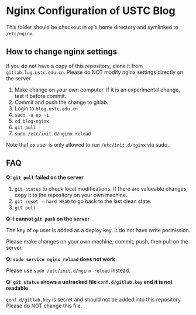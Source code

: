 # Nginx Configuration of USTC Blog

This folder should be checkout in ```op```'s home directory and symlinked to ```/etc/nginx```.


## How to change nginx settings

If you do not have a copy of this repository, clone it from ```gitlab.lug.ustc.edu.cn```. Please do NOT modify nginx settings directly on the server.

1. Make change on your own computer. If it is an experimental change, test it before commit.
2. Commit and push the change to gitlab.
3. Login to ```blog.ustc.edu.cn```
4. ```sudo -u op -i```
5. ```cd blog-nginx```
6. ```git pull```
7. ```sudo /etc/init.d/nginx reload```

Note that ```op``` user is only allowed to run ```/etc/init.d/nginx``` via sudo.

## FAQ

**Q: ```git pull``` failed on the server**

1. ```git status``` to check local modifications. If there are valueable changes, copy it to the repository on your own machine.
2. ```git reset --hard HEAD``` to go back to the last clean state.
3. ```git pull```

**Q: I cannot ```git push``` on the server**

The key of ```op``` user is added as a deploy key. It do not have write permission.

Please make changes on your own machine, commit, push, then pull on the server.

**Q: ```sudo service nginx reload``` does not work**

Please use ```sudo /etc/init.d/nginx reload``` instead.

**Q: ```git status``` shows a untracked file ```conf.d/gitlab.key``` and it is not readable**

```conf.d/gitlab.key``` is secret and should not be added into this repository. Please do NOT change this file.
